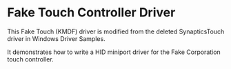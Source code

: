 Fake Touch Controller Driver
============================

This Fake Touch (KMDF) driver is modified from the deleted SynapticsTouch driver in Windows Driver Samples.

It demonstrates how to write a HID miniport driver for the Fake Corporation touch controller.